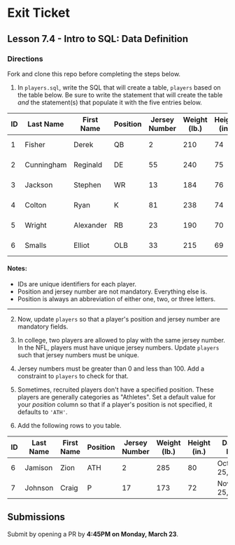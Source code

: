 # Exit Ticket
## Lesson 7.4 - Intro to SQL: Data Definition

### Directions
Fork and clone this repo before completing the steps below.

1. In `players.sql`, write the SQL that will create a table, `players` based on the table below. Be sure to write the statement that will create the table _and_ the statement(s) that populate it with the five entries below.

|ID | Last Name | First Name | Position | Jersey Number | Weight (lb.) | Height (in.) | Date of Birth|
| --- | --- | --- | --- | --- | --- | --- | --- |
| 1 | Fisher | Derek | QB | 2 | 210 | 74 | January 2, 1999 |
| 2 | Cunningham | Reginald | DE | 55 | 240 | 75 | April 3, 1998 |
| 3 | Jackson | Stephen | WR | 13 | 184 | 76 | October 13, 1998 |
| 4 | Colton | Ryan | K | 81 | 238 | 74 | December 12, 1998 |
| 5 | Wright | Alexander | RB | 23 | 190 | 70 | March 13, 1999 |
| 6 | Smalls | Elliot | OLB | 33 | 215 | 69 | February 23, 1999 |

   #### Notes:
   * IDs are unique identifiers for each player.   
   * Position and jersey number are not mandatory. Everything else is.   
   * Position is always an abbreviation of either one, two, or three letters.   

---

2. Now, update `players` so that a player's position and jersey number are mandatory fields.

3. In college, two players are allowed to play with the same jersey number. In the NFL, players must have unique jersey numbers. Update `players` such that jersey numbers must be unique.

4. Jersey numbers must be greater than 0 and less than 100. Add a constraint to `players` to check for that.

5. Sometimes, recruited players don't have a specified position. These players are generally categories as "Athletes". Set a default value for your _position_ column so that if a player's position is not specified, it defaults to `'ATH'`.

6. Add the following rows to you table.   

| ID | Last Name | First Name | Position | Jersey Number | Weight (lb.) | Height (in.) | Date of Birth |
| --- | --- | --- | --- | --- | --- | --- | --- |
| 6 | Jamison | Zion | ATH | 2 | 285 | 80 | October 25, 2000 |
| 7 | Johnson | Craig | P | 17 | 173 | 72 | November 25, 1999 |

## Submissions
Submit by opening a PR by **4:45PM on Monday, March 23**.
